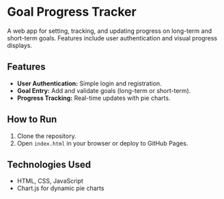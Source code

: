 # Goal Progress Tracker

A web app for setting, tracking, and updating progress on long-term and short-term goals. Features include user authentication and visual progress displays.

## Features
- **User Authentication:** Simple login and registration.
- **Goal Entry:** Add and validate goals (long-term or short-term).
- **Progress Tracking:** Real-time updates with pie charts.

## How to Run
1. Clone the repository.
2. Open `index.html` in your browser or deploy to GitHub Pages.

## Technologies Used
- HTML, CSS, JavaScript
- Chart.js for dynamic pie charts
